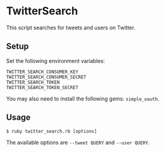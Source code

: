 # TwitterSearch

This script searches for tweets and users on Twitter.

## Setup

Set the following environment variables:

```
TWITTER_SEARCH_CONSUMER_KEY
TWITTER_SEARCH_CONSUMER_SECRET
TWITTER_SEARCH_TOKEN
TWITTER_SEARCH_TOKEN_SECRET
```

You may also need to install the following gems: `simple_oauth`.

## Usage

`$ ruby twitter_search.rb [options]`

The available options are `--tweet QUERY` and `--user QUERY`.